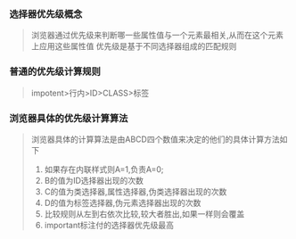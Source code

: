 ### 选择器优先级概念
> 浏览器通过优先级来判断哪一些属性值与一个元素最相关,从而在这个元素上应用这些属性值
> 优先级是基于不同选择器组成的匹配规则
### 普通的优先级计算规则
> impotent>行内>ID>CLASS>标签
### 浏览器具体的优先级计算算法
> 浏览器具体的计算算法是由ABCD四个数值来决定的他们的具体计算方法如下
>1. 如果存在内联样式则A=1,负责A=0;
>2. B的值为ID选择器出现的次数
>3. C的值为类选择器,属性选择器,伪类选择器出现的次数
>4. D的值为标签选择器,伪元素选择器出现的次数
>5. 比较规则从左到右依次比较,较大者胜出,如果一样则会覆盖 
>6. important标注付的选择器优先级最高

